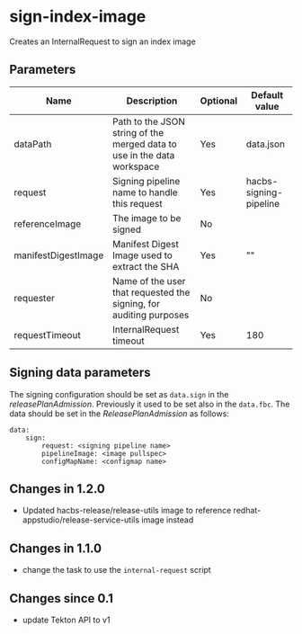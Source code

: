 # sign-index-image

Creates an InternalRequest to sign an index image

## Parameters

| Name                 | Description                                                             | Optional | Default value          |
|----------------------|-------------------------------------------------------------------------|----------|------------------------|
| dataPath             | Path to the JSON string of the merged data to use in the data workspace | Yes      | data.json              |
| request              | Signing pipeline name to handle this request                            | Yes      | hacbs-signing-pipeline |
| referenceImage       | The image to be signed                                                  | No       |                        |
| manifestDigestImage  | Manifest Digest Image used to extract the SHA                           | Yes      | ""                     |
| requester            | Name of the user that requested the signing, for auditing purposes      | No       |                        |
| requestTimeout       | InternalRequest timeout                                                 | Yes      | 180                    |

## Signing data parameters

 The signing configuration should be set as `data.sign` in the _releasePlanAdmission_. Previously it used to be
 set also in the `data.fbc`. The data should be set in the _ReleasePlanAdmission_ as follows:

```
data:
    sign:
        request: <signing pipeline name>
        pipelineImage: <image pullspec>
        configMapName: <configmap name>
```

## Changes in 1.2.0
- Updated hacbs-release/release-utils image to reference redhat-appstudio/release-service-utils image instead

## Changes in 1.1.0
- change the task to use the `internal-request` script

## Changes since 0.1
- update Tekton API to v1
